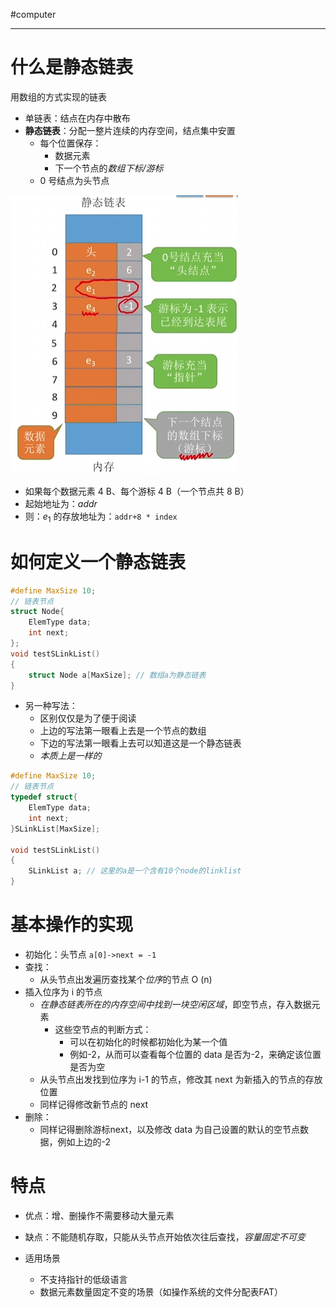 #computer

---

# 什么是静态链表

用数组的方式实现的链表

- 单链表：结点在内存中散布
- **静态链表**：分配一整片连续的内存空间，结点集中安置
	- 每个位置保存：
		- 数据元素
		- 下一个节点的*数组下标/游标*
	- 0 号结点为头节点

![](../../img/Pasted%20image%2020231209145259.png)

- 如果每个数据元素 4 B、每个游标 4 B（一个节点共 8 B）
- 起始地址为：*addr*
- 则：$e_1$ 的存放地址为：`addr+8 * index`

# 如何定义一个静态链表

```c
#define MaxSize 10;
// 链表节点
struct Node{
	ElemType data;
	int next;
};
void testSLinkList()
{
	struct Node a[MaxSize]; // 数组a为静态链表
}
```

- 另一种写法：
	- 区别仅仅是为了便于阅读
	- 上边的写法第一眼看上去是一个节点的数组
	- 下边的写法第一眼看上去可以知道这是一个静态链表
	- *本质上是一样的*

```c
#define MaxSize 10;
// 链表节点
typedef struct{
	ElemType data;
	int next;
}SLinkList[MaxSize];

void testSLinkList()
{
	SLinkList a; // 这里的a是一个含有10个node的linklist
}
```

# 基本操作的实现

- 初始化：头节点 `a[0]->next = -1`
- 查找：
	- 从头节点出发遍历查找某个*位序*的节点 O (n)
- 插入位序为 i 的节点
	- *在静态链表所在的内存空间中找到一块空闲区域*，即空节点，存入数据元素
		- 这些空节点的判断方式：
			- 可以在初始化的时候都初始化为某一个值
			- 例如-2，从而可以查看每个位置的 data 是否为-2，来确定该位置是否为空
	- 从头节点出发找到位序为 i-1 的节点，修改其 next 为新插入的节点的存放位置
	- 同样记得修改新节点的 next 
- 删除：
	- 同样记得删除游标next，以及修改 data 为自己设置的默认的空节点数据，例如上边的-2

# 特点

- 优点：增、删操作不需要移动大量元素
- 缺点：不能随机存取，只能从头节点开始依次往后查找，*容量固定不可变*

- 适用场景
	- 不支持指针的低级语言
	- 数据元素数量固定不变的场景（如操作系统的文件分配表FAT）



